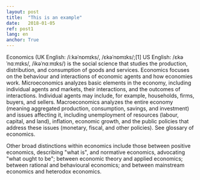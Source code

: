 ```yaml
---
layout: post
title:  "This is an example"
date:   2018-01-05
ref: post1
lang: en
anchor: True
---
```



Economics (UK English: /iːkəˈnɒmɪks/, /ɛkəˈnɒmɪks/;[1] US English: /ɛkəˈnɑːmɪks/, /ikəˈnɑːmɪks/) is the social science that studies the production, distribution, and consumption of goods and services.
Economics focuses on the behaviour and interactions of economic agents and how economies work. Microeconomics analyzes basic elements in the economy, including individual agents and markets, their interactions, and the outcomes of interactions. Individual agents may include, for example, households, firms, buyers, and sellers. Macroeconomics analyzes the entire economy (meaning aggregated production, consumption, savings, and investment) and issues affecting it, including unemployment of resources (labour, capital, and land), inflation, economic growth, and the public policies that address these issues (monetary, fiscal, and other policies). See glossary of economics.

<!--more-->

Other broad distinctions within economics include those between positive economics, describing "what is", and normative economics, advocating "what ought to be"; between economic theory and applied economics; between rational and behavioural economics; and between mainstream economics and heterodox economics.